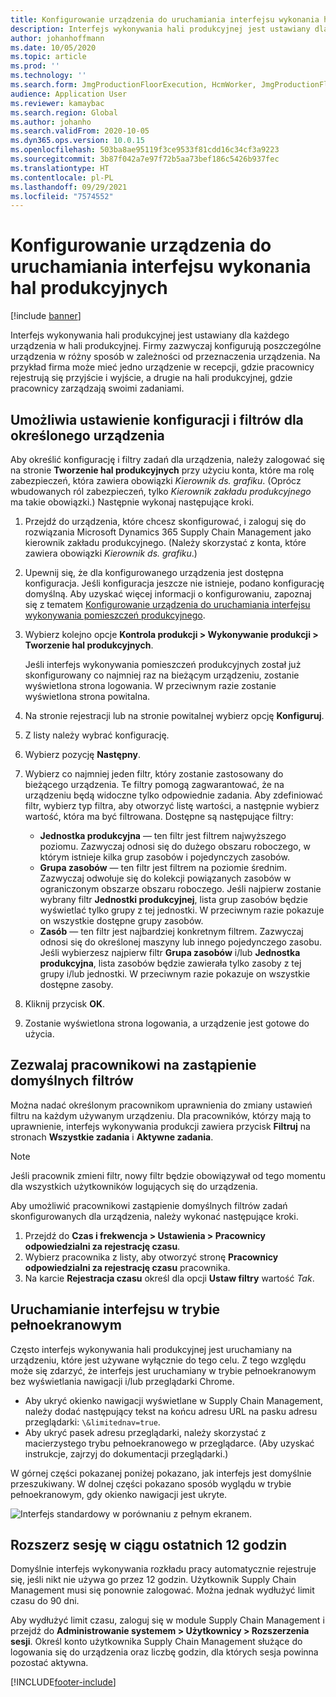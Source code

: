 ```yaml
---
title: Konfigurowanie urządzenia do uruchamiania interfejsu wykonania hal produkcyjnych
description: Interfejs wykonywania hali produkcyjnej jest ustawiany dla każdego urządzenia w hali produkcyjnej. Firmy zazwyczaj konfigurują poszczególne urządzenia w różny sposób w zależności od przeznaczenia urządzenia. Na przykład firma może mieć jedno urządzenie w recepcji, gdzie pracownicy rejestrują się przyjście i wyjście, a drugie na hali produkcyjnej, gdzie pracownicy zarządzają swoimi zadaniami.
author: johanhoffmann
ms.date: 10/05/2020
ms.topic: article
ms.prod: ''
ms.technology: ''
ms.search.form: JmgProductionFloorExecution, HcmWorker, JmgProductionFloorExecutionDeviceConfiguration
audience: Application User
ms.reviewer: kamaybac
ms.search.region: Global
ms.author: johanho
ms.search.validFrom: 2020-10-05
ms.dyn365.ops.version: 10.0.15
ms.openlocfilehash: 503ba8ae95119f3ce9533f81cdd16c34cf3a9223
ms.sourcegitcommit: 3b87f042a7e97f72b5aa73bef186c5426b937fec
ms.translationtype: HT
ms.contentlocale: pl-PL
ms.lasthandoff: 09/29/2021
ms.locfileid: "7574552"
---
```

# <a name="set-up-a-device-to-run-the-production-floor-execution-interface"></a>Konfigurowanie urządzenia do uruchamiania interfejsu wykonania hal produkcyjnych

[!include [banner](../includes/banner.md)]

Interfejs wykonywania hali produkcyjnej jest ustawiany dla każdego urządzenia w hali produkcyjnej. Firmy zazwyczaj konfigurują poszczególne urządzenia w różny sposób w zależności od przeznaczenia urządzenia. Na przykład firma może mieć jedno urządzenie w recepcji, gdzie pracownicy rejestrują się przyjście i wyjście, a drugie na hali produkcyjnej, gdzie pracownicy zarządzają swoimi zadaniami.

## <a name="set-the-configuration-and-filters-for-a-specific-device"></a>Umożliwia ustawienie konfiguracji i filtrów dla określonego urządzenia

Aby określić konfigurację i filtry zadań dla urządzenia, należy zalogować się na stronie **Tworzenie hal produkcyjnych** przy użyciu konta, które ma rolę zabezpieczeń, która zawiera obowiązki *Kierownik ds. grafiku*. (Oprócz wbudowanych ról zabezpieczeń, tylko *Kierownik zakładu produkcyjnego* ma takie obowiązki.) Następnie wykonaj następujące kroki.

1. Przejdź do urządzenia, które chcesz skonfigurować, i zaloguj się do rozwiązania Microsoft Dynamics 365 Supply Chain Management jako kierownik zakładu produkcyjnego. (Należy skorzystać z konta, które zawiera obowiązki *Kierownik ds. grafiku*.)
1. Upewnij się, że dla konfigurowanego urządzenia jest dostępna konfiguracja. Jeśli konfiguracja jeszcze nie istnieje, podano konfigurację domyślną. Aby uzyskać więcej informacji o konfigurowaniu, zapoznaj się z tematem [Konfigurowanie urządzenia do uruchamiania interfejsu wykonywania pomieszczeń produkcyjnego](production-floor-execution-configure.md).
1. Wybierz kolejno opcje **Kontrola produkcji \> Wykonywanie produkcji \> Tworzenie hal produkcyjnych**.

    Jeśli interfejs wykonywania pomieszczeń produkcyjnych został już skonfigurowany co najmniej raz na bieżącym urządzeniu, zostanie wyświetlona strona logowania. W przeciwnym razie zostanie wyświetlona strona powitalna.

1. Na stronie rejestracji lub na stronie powitalnej wybierz opcję **Konfiguruj**.
1. Z listy należy wybrać konfigurację.
1. Wybierz pozycję **Następny**.
1. Wybierz co najmniej jeden filtr, który zostanie zastosowany do bieżącego urządzenia. Te filtry pomogą zagwarantować, że na urządzeniu będą widoczne tylko odpowiednie zadania. Aby zdefiniować filtr, wybierz typ filtra, aby otworzyć listę wartości, a następnie wybierz wartość, która ma być filtrowana. Dostępne są następujące filtry:

    - **Jednostka produkcyjna** — ten filtr jest filtrem najwyższego poziomu. Zazwyczaj odnosi się do dużego obszaru roboczego, w którym istnieje kilka grup zasobów i pojedynczych zasobów.
    - **Grupa zasobów** — ten filtr jest filtrem na poziomie średnim. Zazwyczaj odwołuje się do kolekcji powiązanych zasobów w ograniczonym obszarze obszaru roboczego. Jeśli najpierw zostanie wybrany filtr **Jednostki produkcyjnej**, lista grup zasobów będzie wyświetlać tylko grupy z tej jednostki. W przeciwnym razie pokazuje on wszystkie dostępne grupy zasobów.
    - **Zasób** — ten filtr jest najbardziej konkretnym filtrem. Zazwyczaj odnosi się do określonej maszyny lub innego pojedynczego zasobu. Jeśli wybierzesz najpierw filtr **Grupa zasobów**  i/lub **Jednostka produkcyjna**, lista zasobów będzie zawierała tylko zasoby z tej grupy i/lub jednostki. W przeciwnym razie pokazuje on wszystkie dostępne zasoby.

1. Kliknij przycisk **OK**.
1. Zostanie wyświetlona strona logowania, a urządzenie jest gotowe do użycia.

## <a name="allow-a-worker-to-override-the-default-filters"></a>Zezwalaj pracownikowi na zastąpienie domyślnych filtrów

Można nadać określonym pracownikom uprawnienia do zmiany ustawień filtru na każdym używanym urządzeniu. Dla pracowników, którzy mają to uprawnienie, interfejs wykonywania produkcji zawiera przycisk **Filtruj** na stronach **Wszystkie zadania** i **Aktywne zadania**.

> [!NOTE]
> Jeśli pracownik zmieni filtr, nowy filtr będzie obowiązywał od tego momentu dla wszystkich użytkowników logujących się do urządzenia.

Aby umożliwić pracownikowi zastąpienie domyślnych filtrów zadań skonfigurowanych dla urządzenia, należy wykonać następujące kroki.

1. Przejdź do **Czas i frekwencja \> Ustawienia \> Pracownicy odpowiedzialni za rejestrację czasu**.
1. Wybierz pracownika z listy, aby otworzyć stronę **Pracownicy odpowiedzialni za rejestrację czasu** pracownika.
1. Na karcie **Rejestracja czasu** określ dla opcji **Ustaw filtry** wartość *Tak*.

## <a name="run-the-interface-in-full-screen-mode"></a>Uruchamianie interfejsu w trybie pełnoekranowym

Często interfejs wykonywania hali produkcyjnej jest uruchamiany na urządzeniu, które jest używane wyłącznie do tego celu. Z tego względu może się zdarzyć, że interfejs jest uruchamiany w trybie pełnoekranowym bez wyświetlania nawigacji i/lub przeglądarki Chrome.

- Aby ukryć okienko nawigacji wyświetlane w Supply Chain Management, należy dodać następujący tekst na końcu adresu URL na pasku adresu przeglądarki: `\&limitednav=true`.
- Aby ukryć pasek adresu przeglądarki, należy skorzystać z macierzystego trybu pełnoekranowego w przeglądarce. (Aby uzyskać instrukcje, zajrzyj do dokumentacji przeglądarki.)

W górnej części pokazanej poniżej pokazano, jak interfejs jest domyślnie przeszukiwany. W dolnej części pokazano sposób wyglądu w trybie pełnoekranowym, gdy okienko nawigacji jest ukryte.

![Interfejs standardowy w porównaniu z pełnym ekranem.](media/pfei-full-screen.png "Interfejs standardowy w porównaniu z pełnym ekranem")

## <a name="extend-the-session-past-12-hours"></a>Rozszerz sesję w ciągu ostatnich 12 godzin

Domyślnie interfejs wykonywania rozkładu pracy automatycznie rejestruje się, jeśli nikt nie używa go przez 12 godzin. Użytkownik Supply Chain Management musi się ponownie zalogować. Można jednak wydłużyć limit czasu do 90 dni.

Aby wydłużyć limit czasu, zaloguj się w module Supply Chain Management i przejdź do **Administrowanie systemem \> Użytkownicy \> Rozszerzenia sesji**. Określ konto użytkownika Supply Chain Management służące do logowania się do urządzenia oraz liczbę godzin, dla których sesja powinna pozostać aktywna.


[!INCLUDE[footer-include](../../includes/footer-banner.md)]